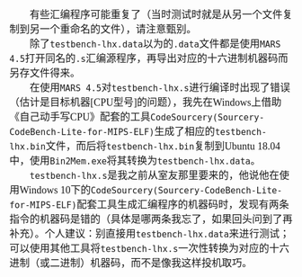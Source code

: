 <font size=4 face=宋体>&emsp;&emsp;有些汇编程序可能重复了（当时测试时就是从另一个文件复制到另一个重命名的文件），请注意甄别。<br>
&emsp;&emsp;除了``testbench-lhx.data``以为的``.data``文件都是使用``MARS 4.5``打开同名的``.s``汇编源程序，再导出对应的十六进制机器码而另存文件得来。<br>
&emsp;&emsp;在使用``MARS 4.5``对``testbench-lhx.s``进行编译时出现了错误（估计是目标机器[CPU型号]的问题），我先在Windows上借助《自己动手写CPU》配套的工具``CodeSourcery(Sourcery-CodeBench-Lite-for-MIPS-ELF)``生成了相应的``testbench-lhx.bin``文件，而后将``testbench-lhx.bin``复制到Ubuntu 18.04中，使用``Bin2Mem.exe``将其转换为``testbench-lhx.data``。<br>
&emsp;&emsp;``testbench-lhx.s``是我之前从室友那里要来的，他说他在使用Windows 10下的``CodeSourcery(Sourcery-CodeBench-Lite-for-MIPS-ELF)``配套工具生成汇编程序的机器码时，发现有两条指令的机器码是错的（具体是哪两条我忘了，如果回头问到了再补充）。个人建议：别直接用``testbench-lhx.data``来进行测试；可以使用其他工具将``testbench-lhx.s``一次性转换为对应的十六进制（或二进制）机器码，而不是像我这样投机取巧。
</font>